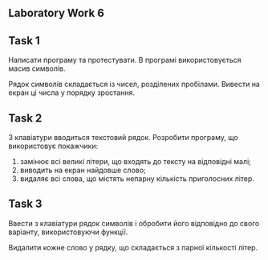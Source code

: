 ## Laboratory Work 6

## Task 1
Написати програму та протестувати. В програмі використовується масив символів.

Рядок символів складається із чисел, розділених пробілами. Вивести на екран ці числа у порядку зростання.

## Task 2
З клавіатури вводиться текстовий рядок. Розробити програму, що використовує покажчики:

1. замінює всі великі літери, що входять до тексту на відповідні малі;
2. виводить на екран найдовше слово;
3. видаляє всі слова, що містять непарну кількість приголосних літер.

## Task 3
Ввести з клавіатури рядок символів і обробити його відповідно до свого варіанту, використовуючи функції.

Видалити кожне слово у рядку, що складається з парної кількості літер.

